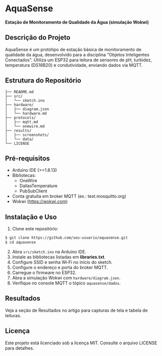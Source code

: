 # AquaSense

**Estação de Monitoramento de Qualidade da Água (simulação Wokwi)**

## Descrição do Projeto
AquaSense é um protótipo de estação básica de monitoramento de qualidade da água, desenvolvido para a disciplina "Objetos Inteligentes Conectados". Utiliza um ESP32 para leitura de sensores de pH, turbidez, temperatura (DS18B20) e condutividade, enviando dados via MQTT.

## Estrutura do Repositório
```
├── README.md
├── src/
│   └── sketch.ino
├── hardware/
│   ├── diagram.json
│   └── hardware.md
├── protocols/
│   ├── mqtt.md
│   └── onewire.md
├── results/
│   ├── screenshots/
│   └── data/
└── LICENSE
````

## Pré-requisitos
- Arduino IDE (>=1.8.13)
- Bibliotecas:
  - OneWire
  - DallasTemperature
  - PubSubClient
- Conta gratuita em broker MQTT (ex.: test.mosquitto.org)
- Wokwi (https://wokwi.com)

## Instalação e Uso
1. Clone este repositório:
```bash
$ git clone https://github.com/seu-usuario/aquasense.git
$ cd aquasense
````

2. Abra `src/sketch.ino` na Arduino IDE.
3. Instale as bibliotecas listadas em **libraries.txt**.
4. Configure SSID e senha Wi‑Fi no início do sketch.
5. Configure o endereço e porta do broker MQTT.
6. Carregue o firmware no ESP32.
7. Abra a simulação Wokwi com `hardware/diagram.json`.
8. Verifique no console MQTT o tópico `aquasense/dados`.

## Resultados
Veja a seção de Resultados no artigo para capturas de tela e tabela de leituras.

## Licença
Este projeto está licenciado sob a licença MIT. Consulte o arquivo LICENSE para detalhes.